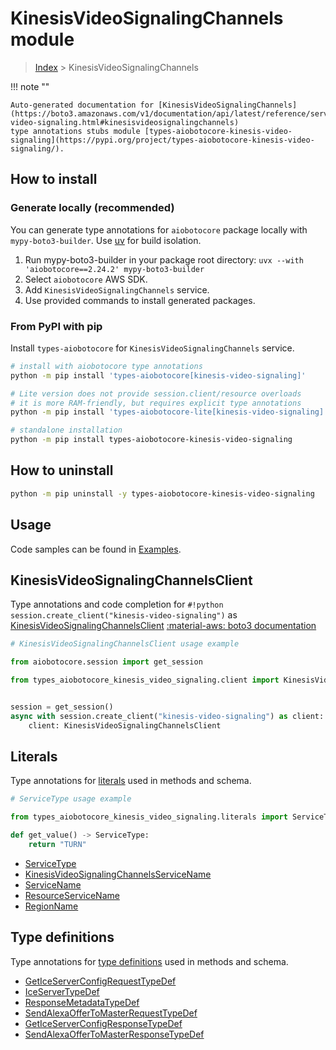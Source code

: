 # KinesisVideoSignalingChannels module

> [Index](../README.md) > KinesisVideoSignalingChannels


!!! note ""

    Auto-generated documentation for [KinesisVideoSignalingChannels](https://boto3.amazonaws.com/v1/documentation/api/latest/reference/services/kinesis-video-signaling.html#kinesisvideosignalingchannels)
    type annotations stubs module [types-aiobotocore-kinesis-video-signaling](https://pypi.org/project/types-aiobotocore-kinesis-video-signaling/).

## How to install

### Generate locally (recommended)

You can generate type annotations for `aiobotocore` package locally with `mypy-boto3-builder`.
Use [uv](https://docs.astral.sh/uv/getting-started/installation/) for build isolation.

1. Run mypy-boto3-builder in your package root directory: `uvx --with 'aiobotocore==2.24.2' mypy-boto3-builder`
1. Select `aiobotocore` AWS SDK.
1. Add `KinesisVideoSignalingChannels` service.
1. Use provided commands to install generated packages.



### From PyPI with pip

Install `types-aiobotocore` for `KinesisVideoSignalingChannels` service.

```bash
# install with aiobotocore type annotations
python -m pip install 'types-aiobotocore[kinesis-video-signaling]'

# Lite version does not provide session.client/resource overloads
# it is more RAM-friendly, but requires explicit type annotations
python -m pip install 'types-aiobotocore-lite[kinesis-video-signaling]'

# standalone installation
python -m pip install types-aiobotocore-kinesis-video-signaling
```



## How to uninstall

```bash
python -m pip uninstall -y types-aiobotocore-kinesis-video-signaling
```

## Usage

Code samples can be found in [Examples](./usage.md).

## KinesisVideoSignalingChannelsClient

Type annotations and code completion for  `#!python session.create_client("kinesis-video-signaling")` as [KinesisVideoSignalingChannelsClient](./client.md)
[:material-aws: boto3 documentation](https://boto3.amazonaws.com/v1/documentation/api/latest/reference/services/kinesis-video-signaling.html#KinesisVideoSignalingChannels.Client)

```python
# KinesisVideoSignalingChannelsClient usage example

from aiobotocore.session import get_session

from types_aiobotocore_kinesis_video_signaling.client import KinesisVideoSignalingChannelsClient


session = get_session()
async with session.create_client("kinesis-video-signaling") as client:
    client: KinesisVideoSignalingChannelsClient
```








## Literals

Type annotations for [literals](./literals.md) used in methods and schema.

```python
# ServiceType usage example

from types_aiobotocore_kinesis_video_signaling.literals import ServiceType

def get_value() -> ServiceType:
    return "TURN"
```

- [ServiceType](./literals.md#servicetype)
- [KinesisVideoSignalingChannelsServiceName](./literals.md#kinesisvideosignalingchannelsservicename)
- [ServiceName](./literals.md#servicename)
- [ResourceServiceName](./literals.md#resourceservicename)
- [RegionName](./literals.md#regionname)




## Type definitions

Type annotations for [type definitions](./type_defs.md) used in methods and schema.

- [GetIceServerConfigRequestTypeDef](./type_defs.md#geticeserverconfigrequesttypedef)
- [IceServerTypeDef](./type_defs.md#iceservertypedef)
- [ResponseMetadataTypeDef](./type_defs.md#responsemetadatatypedef)
- [SendAlexaOfferToMasterRequestTypeDef](./type_defs.md#sendalexaoffertomasterrequesttypedef)
- [GetIceServerConfigResponseTypeDef](./type_defs.md#geticeserverconfigresponsetypedef)
- [SendAlexaOfferToMasterResponseTypeDef](./type_defs.md#sendalexaoffertomasterresponsetypedef)

